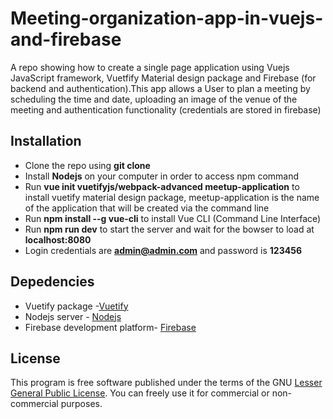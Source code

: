 # Meeting-organization-app-in-vuejs-and-firebase
A repo showing how to create a single page application using Vuejs JavaScript framework, Vuetfify Material design package and Firebase (for backend and authentication).This app allows a User to plan a meeting by scheduling the time and date, uploading an image of the venue of the meeting and authentication functionality (credentials are stored in firebase)

## Installation
* Clone the repo using **git clone**
* Install **Nodejs** on your computer in order to access npm command
* Run **vue init vuetifyjs/webpack-advanced meetup-application** to install vuetify material design package, meetup-application is the name of the application that will be created via the command line
* Run **npm install --g vue-cli** to install Vue CLI (Command Line Interface)
* Run **npm run dev** to start the server and wait for the bowser to load at **localhost:8080**
* Login credentials are **admin@admin.com** and password is **123456**

## Depedencies
* Vuetify package -[Vuetify](https://vuetifyjs.com)
* Nodejs server - [Nodejs](https://nodejs.org)
* Firebase development platform-  [Firebase](https://firebase.google.com)

## License
This program is free software published under the terms of the GNU [Lesser General Public License](http://www.gnu.org/copyleft/lesser.html).
You can freely use it for commercial or non-commercial purposes.
